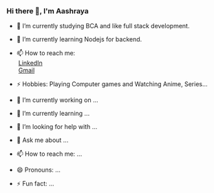 ### Hi there 👋, I'm Aashraya
- 🔭 I’m currently studying BCA and like full stack development.
- 🌱 I’m currently learning Nodejs for backend.
- 📫 How to reach me:   
&nbsp;[LinkedIn](https://www.linkedin.com/in/aashraya-bhattarai-16a7072a7/)   
&nbsp;[Gmail](mailto:uzumakiaashraya@gmail.com)  
- ⚡ Hobbies: Playing Computer games and Watching Anime, Series...
  
- 🔭 I’m currently working on ...
- 🌱 I’m currently learning ...
- 🤔 I’m looking for help with ...
- 💬 Ask me about ...
- 📫 How to reach me: ...
- 😄 Pronouns: ...
- ⚡ Fun fact: ...

